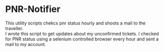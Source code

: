 # PNR-Notifier
This utility scripts chekcs pnr status hourly and shoots a mail to the traveller. <br>
I wrote this script to get updates about my unconfirmed tickets. I checked for PNR status using a selenium controlled browser every hour and sent a mail to my account. 
